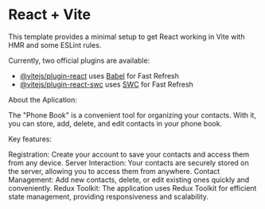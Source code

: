 # React + Vite

This template provides a minimal setup to get React working in Vite with HMR and some ESLint rules.

Currently, two official plugins are available:

- [@vitejs/plugin-react](https://github.com/vitejs/vite-plugin-react/blob/main/packages/plugin-react/README.md) uses [Babel](https://babeljs.io/) for Fast Refresh
- [@vitejs/plugin-react-swc](https://github.com/vitejs/vite-plugin-react-swc) uses [SWC](https://swc.rs/) for Fast Refresh

About the Aplication:

The "Phone Book" is a convenient tool for organizing your contacts. With it, you can store, add, delete, and edit contacts in your phone book.

Key features:

Registration: Create your account to save your contacts and access them from any device.
Server Interaction: Your contacts are securely stored on the server, allowing you to access them from anywhere.
Contact Management: Add new contacts, delete, or edit existing ones quickly and conveniently.
Redux Toolkit: The application uses Redux Toolkit for efficient state management, providing responsiveness and scalability.